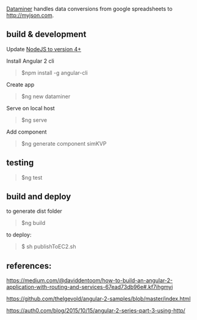 [Dataminer](https://github.com/col42dev/dataminer) handles data conversions from google spreadsheets to http://myjson.com.


## build & development

Update [NodeJS to version 4+](https://nodejs.org/en/download/)

Install Angular 2 cli
> $npm install -g angular-cli

Create app
> $ng new dataminer

Serve on local host 
> $ng serve

Add component
> $ng generate component simKVP


## testing

> $ng test

## build and deploy

to generate dist folder
> $ng build

to deploy:
>$ sh publishToEC2.sh

## references:

https://medium.com/@daviddentoom/how-to-build-an-angular-2-application-with-routing-and-services-67ead73db96e#.kf7ihgmyi

https://github.com/thelgevold/angular-2-samples/blob/master/index.html

https://auth0.com/blog/2015/10/15/angular-2-series-part-3-using-http/
